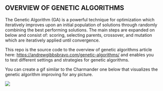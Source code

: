 ## OVERVIEW OF GENETIC ALGORITHMS

The Genetic Algorithm (GA) is a powerful technique for optimization which iteratively improves upon an initial population of solutions through randomly combining the best performing solutions. The main steps are expanded on below and consist of:
scoring, selecting parents, crossover, and mutation which are iteratively applied until convergence.

This repo is the source code to the overview of genetic algorithms article here: https://andrewgibbsbravo.com/genetic-algorithms/ and enables you to test different settings and strategies for genetic algorithms. 

You can create a gif similar to the Charmander one below that visualizes the genetic algorithm improving for any picture. 

![](https://andrewgibbsbravo.com/wp-content/uploads/2021/08/Charmander.gif)